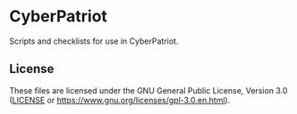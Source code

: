 # CyberPatriot

Scripts and checklists for use in CyberPatriot.

## License

These files are licensed under the GNU General Public License, Version 3.0
([LICENSE](LICENSE) or <https://www.gnu.org/licenses/gpl-3.0.en.html>).
